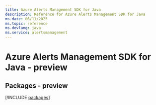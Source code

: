 ```yaml
---
title: Azure Alerts Management SDK for Java
description: Reference for Azure Alerts Management SDK for Java
ms.date: 06/11/2025
ms.topic: reference
ms.devlang: java
ms.service: alertsmanagement
---
```

# Azure Alerts Management SDK for Java - preview
## Packages - preview
[!INCLUDE [packages](alerts-management-index.md)]